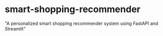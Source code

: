 # smart-shopping-recommender
"A personalized smart shopping recommender system using FastAPI and Streamlit"
